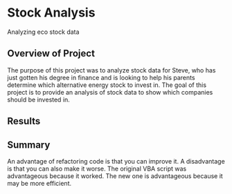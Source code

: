 # Stock Analysis
Analyzing eco stock data
## Overview of Project
The purpose of this project was to analyze stock data for Steve, who has just gotten his degree in finance and is looking to help his parents determine which alternative energy stock to invest in. The goal of this project is to provide an analysis of stock data to show which companies should be invested in. 
## Results
## Summary
An advantage of refactoring code is that you can improve it. A disadvantage is that you can also make it worse. 
The original VBA script was advantageous because it worked. The new one is advantageous because it may be more efficient. 
